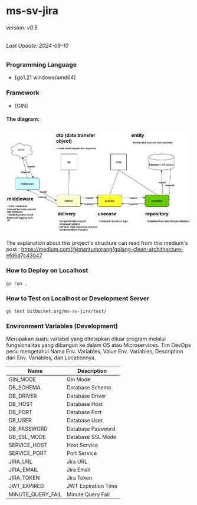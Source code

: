 # ms-sv-jira

###### version: v0.5

###### Last Update: 2024-09-10

### Programming Language

- [go1.21 windows/amd64]

### Framework

- [GIN]

#### The diagram:

![golang clean architecture](clean-architecture.png)

The explanation about this project's structure  can read from this medium's post : https://medium.com/@imantumorang/golang-clean-archithecture-efd6d7c43047

### How to Deploy on Localhost

```
go run .
```

### How to Test on Localhost or Development Server

```
go test bitbucket.org/ms-sv-jira/test/
```

### Environment Variables (Development)
Merupakan suatu variabel yang ditetapkan diluar program melalui fungsionalitas yang dibangun ke dalam OS atau Microservices. Tim DevOps perlu mengetahui Nama Env. Variables, Value Env. Variables, Description dari Env. Variables, dan Locationnya.

| Name                              | Description                                   |
|-----------------------------------|-----------------------------------------------|
| GIN_MODE                          | Gin Mode                                      |
| DB_SCHEMA                         | Database Schema                               |
| DB_DRIVER                         | Database Driver                               |
| DB_HOST                           | Database Host                                 |
| DB_PORT                           | Database Port                                 |
| DB_USER                           | Database User                                 |
| DB_PASSWORD                       | Database Password                             |
| DB_SSL_MODE                       | Database SSL Mode                             |
| SERVICE_HOST                      | Host Service                                  |
| SERVICE_PORT                      | Port Service                                  |
| JIRA_URL                          | Jira URL                                      |
| JIRA_EMAIL                        | Jira Email                                    |
| JIRA_TOKEN                        | Jira Token                                    |
| JWT_EXPIRED                       | JWT Expiration Time                           |
| MINUTE_QUERY_FAIL                 | Minute Query Fail                             |